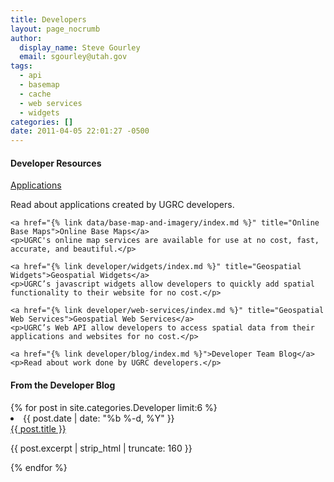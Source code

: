 ```yaml
---
title: Developers
layout: page_nocrumb
author:
  display_name: Steve Gourley
  email: sgourley@utah.gov
tags:
  - api
  - basemap
  - cache
  - web services
  - widgets
categories: []
date: 2011-04-05 22:01:27 -0500
---
```

<div class="grid">
  <div class="grid__col grid__col--1-of-2">
    <h4>Developer Resources</h4>
    <a href="{% link developer/applications/index.html %}"> Applications</a>
    <p>Read about applications created by UGRC developers.</p>

    <a href="{% link data/base-map-and-imagery/index.md %}" title="Online Base Maps">Online Base Maps</a>
    <p>UGRC's online map services are available for use at no cost, fast, accurate, and beautiful.</p>

    <a href="{% link developer/widgets/index.md %}" title="Geospatial Widgets">Geospatial Widgets</a>
    <p>UGRC’s javascript widgets allow developers to quickly add spatial functionality to their website for no cost.</p>

    <a href="{% link developer/web-services/index.md %}" title="Geospatial Web Services">Geospatial Web Services</a>
    <p>UGRC’s Web API allow developers to access spatial data from their applications and websites for no cost.</p>

    <a href="{% link developer/blog/index.md %}">Developer Team Blog</a>
    <p>Read about work done by UGRC developers.</p>
  </div>
  <div class="grid__col grid__col--1-of-2">
    <h4>From the Developer Blog</h4>
    {% for post in site.categories.Developer limit:6 %}
    <li>
      <span class="post-meta">{{ post.date | date: "%b %-d, %Y" }}</span><br/>
      <a href="{% link  {{ post.path }} %}">{{ post.title }}</a>
      <p>{{ post.excerpt | strip_html | truncate: 160 }}</p>
    </li>
    {% endfor %}
  </div>
</div>
